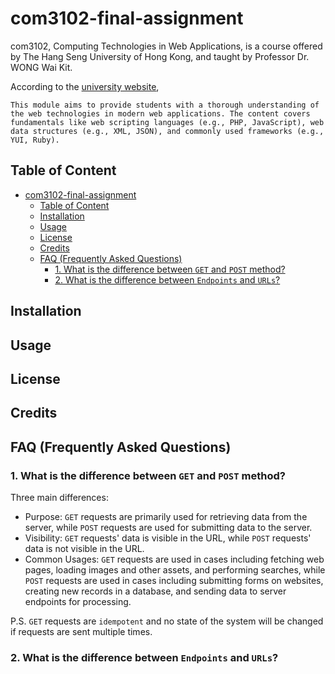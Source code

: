 # com3102-final-assignment

com3102, Computing Technologies in Web Applications, is a course offered by The Hang Seng University of Hong Kong, and taught by Professor Dr. WONG Wai Kit. 

According to the [university website](https://www.hsu.edu.hk/en/academic-programmes/undergraduate/ahcc/academic-structure/?shortname=COM3102&cid=2090), 

`
This module aims to provide students with a thorough understanding of the web technologies in modern web applications. The content covers fundamentals like web scripting languages (e.g., PHP, JavaScript), web data structures (e.g., XML, JSON), and commonly used frameworks (e.g., YUI, Ruby).
`

## Table of Content
- [com3102-final-assignment](#com3102-final-assignment)
  - [Table of Content](#table-of-content)
  - [Installation](#installation)
  - [Usage](#usage)
  - [License](#license)
  - [Credits](#credits)
  - [FAQ (Frequently Asked Questions)](#faq-frequently-asked-questions)
    - [1. What is the difference between `GET` and `POST` method?](#1-what-is-the-difference-between-get-and-post-method)
    - [2. What is the difference between `Endpoints` and `URLs`?](#2-what-is-the-difference-between-endpoints-and-urls)

## Installation

## Usage

## License

## Credits

## FAQ (Frequently Asked Questions)

### 1. What is the difference between `GET` and `POST` method?

Three main differences:

- Purpose: `GET` requests are primarily used for retrieving data from the server, while `POST` requests are used for submitting data to the server.
- Visibility: `GET` requests' data is visible in the URL, while `POST` requests' data is not visible in the URL.
- Common Usages: `GET` requests are used in cases including fetching web pages, loading images and other assets, and performing searches, while `POST` requests are used in cases including submitting forms on websites, creating new records in a database, and sending data to server endpoints for processing.

P.S. `GET` requests are `idempotent` and no state of the system will be changed if requests are sent multiple times.

### 2. What is the difference between `Endpoints` and `URLs`?

